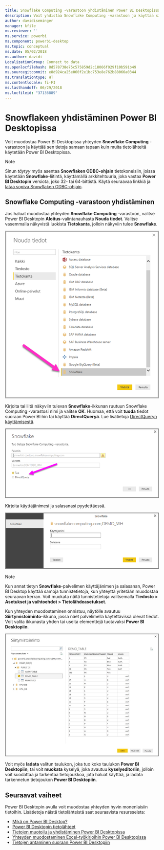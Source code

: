 ```yaml
---
title: Snowflake Computing -varastoon yhdistäminen Power BI Desktopissa
description: Voit yhdistää Snowflake Computing -varastoon ja käyttää sitä helposti Power BI Desktopissa
author: davidiseminger
manager: kfile
ms.reviewer: ''
ms.service: powerbi
ms.component: powerbi-desktop
ms.topic: conceptual
ms.date: 05/02/2018
ms.author: davidi
LocalizationGroup: Connect to data
ms.openlocfilehash: 8d578738e75c575859d2c18066f029f10b591b49
ms.sourcegitcommit: e8d924ca25e060f2e1bc753e8e762b88066a0344
ms.translationtype: HT
ms.contentlocale: fi-FI
ms.lasthandoff: 06/29/2018
ms.locfileid: "37136889"
---
```

# <a name="connect-to-snowflake-in-power-bi-desktop"></a>Snowflakeen yhdistäminen Power BI Desktopissa
Voit muodostaa Power BI Desktopissa yhteyden **Snowflake Computing** -varastoon ja käyttää sen tietoja samaan tapaan kuin muita tietolähteitä käytetään Power BI Desktopissa. 

> [!NOTE]
> Sinun *täytyy* myös asentaa **Snowflaken ODBC-ohjain** tietokoneisiin, joissa käytetään **Snowflake**-liitintä, käyttämällä arkkitehtuuria, joka vastaa **Power BI Desktopin** versiota, joko 32- tai 64-bittistä. Käytä seuraavaa linkkiä ja [lataa sopiva Snowflaken ODBC-ohjain](http://go.microsoft.com/fwlink/?LinkID=823762).
> 
> 

## <a name="connect-to-a-snowflake-computing-warehouse"></a>Snowflake Computing -varastoon yhdistäminen
Jos haluat muodostaa yhteyden **Snowflake Computing** ‑varastoon, valitse Power BI Desktopin **Aloitus**-valintanauhasta **Nouda tiedot**. Valitse vasemmalla näkyvistä luokista **Tietokanta**, jolloin näkyviin tulee **Snowflake**.

![](media/desktop-connect-snowflake/connect_snowflake_2b.png)

Kirjoita tai liitä näkyviin tulevan **Snowflake**-ikkunan ruutuun Snowflake Computing -varastosi nimi ja valitse **OK**. Huomaa, että voit **tuoda** tiedot suoraan Power BI:hin tai käyttää **DirectQueryä**. Lue lisätietoja [DirectQueryn käyttämisestä](desktop-use-directquery.md).

![](media/desktop-connect-snowflake/connect_snowflake_3.png)

Kirjoita käyttäjänimesi ja salasanasi pyydettäessä.

![](media/desktop-connect-snowflake/connect_snowflake_4.png)

> [!NOTE]
> Kun annat tietyn **Snowflake**-palvelimen käyttäjänimen ja salasanan, Power BI Desktop käyttää samoja tunnistetietoja, kun yhteyttä yritetään muodostaa seuraavan kerran. Voit muokata näitä tunnistetietoja valitsemalla **Tiedosto > Asetukset ja vaihtoehdot > Tietolähdeasetukset**.
> 
> 

Kun yhteyden muodostaminen onnistuu, näytölle avautuu **Siirtymistoiminto**-ikkuna, jossa näet palvelimella käytettävissä olevat tiedot. Voit valita ikkunasta yhden tai useita elementtejä tuotavaksi **Power BI Desktopiin**.

![](media/desktop-connect-snowflake/connect_snowflake_5.png)

Voit myös **ladata** valitun taulukon, joka tuo koko taulukon **Power BI Desktopiin**, tai voit **muokata** kyselyä, joka avautuu **kyselyeditoriin**, jolloin voit suodattaa ja tarkentaa tietojoukkoa, jota haluat käyttää, ja ladata tarkennetun tietojoukon **Power BI Desktopiin**.

## <a name="next-steps"></a>Seuraavat vaiheet
Power BI Desktopin avulla voit muodostaa yhteyden hyvin monenlaisiin tietoihin. Lisätietoja näistä tietolähteistä saat seuraavista resursseista:

* [Mikä on Power BI Desktop?](desktop-what-is-desktop.md)
* [Power BI Desktopin tietolähteet](desktop-data-sources.md)
* [Tietojen muotoilu ja yhdistäminen Power BI Desktopissa](desktop-shape-and-combine-data.md)
* [Yhteyden muodostaminen Excel-työkirjoihin Power BI Desktopissa](desktop-connect-excel.md)   
* [Tietojen antaminen suoraan Power BI Desktopiin](desktop-enter-data-directly-into-desktop.md)   

